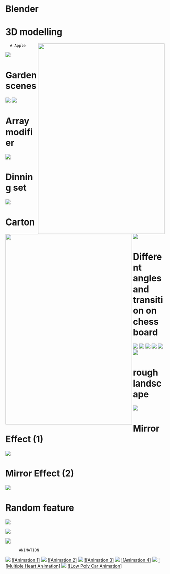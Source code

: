 # Blender


# 3D modelling

<img src="/images/pslv.png" width="400" height="600" align="right">

<img src="/images/tree.png" width="400" height="600" align="left">
      
      
      # Apple
![](/images/apple.jpg)



# Garden scenes
![](/images/staircase1.png)
![](/images/staircase2.png)


# Array modifier
![](/images/staircase.png)
# Dinning set
![](/images/dinningset1.png)

# Carton
![](/images/cartoon1.png)
# Different angles and transition on chess board
![](/images/chess.jpg)
![](/images/areachess.png)
![](/images/spotchess.png)
![](/images/spotchess1.png)
![](/images/areachess1.png)
![](/images/chess2.png)
# rough landscape 
![](/images/landscape.jpg)
# Mirror Effect (1)
![](/images/mirror.jpg)
# Mirror Effect (2)
![](/images/mirror(2).png)
# Random feature 
![](/images/randomizetransform1.jpg)




![](/images/banner1.jpg)

![](/images/banner3.jpg)









          ANIMATION

[![](/images/water.png)](https://youtu.be/g6wvx9H3BdM)
[![Animation 1]](https://youtu.be/g6wvx9H3BdM)
[![](/images/halloween.jpg)](https://youtu.be/fvJbgI1veM4)
[![Animation 2]](https://youtu.be/fvJbgI1veM4)
[![](/images/cube.png)](https://youtu.be/a3AYM-34UJ8)
[![Animation 3]](https://youtu.be/a3AYM-34UJ8)
[![](/images/uvsphre.jpg)](https://youtu.be/AOBb0QF19pA)
[![Animation 4]](https://youtu.be/AOBb0QF19pA)
[![](/images/Thumbnail1.png)](https://youtu.be/ObXSNTooe2A)
[![Multiple Heart Animation]](https://youtu.be/ObXSNTooe2A)
[![](/images/THUMBNAIL.png)](https://youtu.be/kC0sPNoPNSQ)
[![Low Poly Car Animation]](https://youtu.be/kC0sPNoPNSQ)
